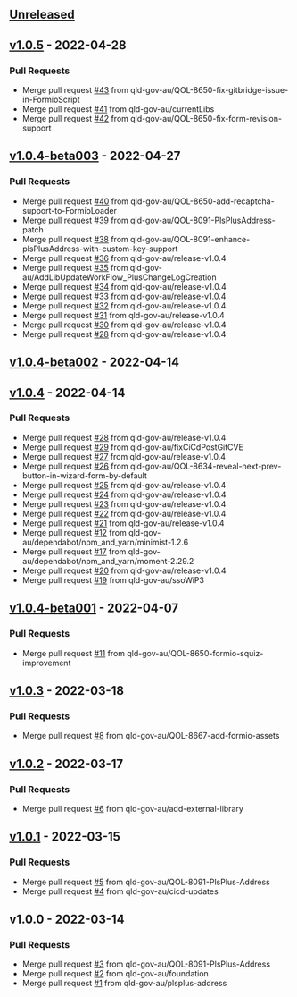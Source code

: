 <a name="unreleased"></a>
## [Unreleased]


<a name="v1.0.5"></a>
## [v1.0.5] - 2022-04-28
### Pull Requests
- Merge pull request [#43](https://github.com/qld-gov-au/formio/issues/43) from qld-gov-au/QOL-8650-fix-gitbridge-issue-in-FormioScript
- Merge pull request [#41](https://github.com/qld-gov-au/formio/issues/41) from qld-gov-au/currentLibs
- Merge pull request [#42](https://github.com/qld-gov-au/formio/issues/42) from qld-gov-au/QOL-8650-fix-form-revision-support


<a name="v1.0.4-beta003"></a>
## [v1.0.4-beta003] - 2022-04-27
### Pull Requests
- Merge pull request [#40](https://github.com/qld-gov-au/formio/issues/40) from qld-gov-au/QOL-8650-add-recaptcha-support-to-FormioLoader
- Merge pull request [#39](https://github.com/qld-gov-au/formio/issues/39) from qld-gov-au/QOL-8091-PlsPlusAddress-patch
- Merge pull request [#38](https://github.com/qld-gov-au/formio/issues/38) from qld-gov-au/QOL-8091-enhance-plsPlusAddress-with-custom-key-support
- Merge pull request [#36](https://github.com/qld-gov-au/formio/issues/36) from qld-gov-au/release-v1.0.4
- Merge pull request [#35](https://github.com/qld-gov-au/formio/issues/35) from qld-gov-au/AddLibUpdateWorkFlow_PlusChangeLogCreation
- Merge pull request [#34](https://github.com/qld-gov-au/formio/issues/34) from qld-gov-au/release-v1.0.4
- Merge pull request [#33](https://github.com/qld-gov-au/formio/issues/33) from qld-gov-au/release-v1.0.4
- Merge pull request [#32](https://github.com/qld-gov-au/formio/issues/32) from qld-gov-au/release-v1.0.4
- Merge pull request [#31](https://github.com/qld-gov-au/formio/issues/31) from qld-gov-au/release-v1.0.4
- Merge pull request [#30](https://github.com/qld-gov-au/formio/issues/30) from qld-gov-au/release-v1.0.4
- Merge pull request [#28](https://github.com/qld-gov-au/formio/issues/28) from qld-gov-au/release-v1.0.4


<a name="v1.0.4-beta002"></a>
## [v1.0.4-beta002] - 2022-04-14

<a name="v1.0.4"></a>
## [v1.0.4] - 2022-04-14
### Pull Requests
- Merge pull request [#28](https://github.com/qld-gov-au/formio/issues/28) from qld-gov-au/release-v1.0.4
- Merge pull request [#29](https://github.com/qld-gov-au/formio/issues/29) from qld-gov-au/fixCiCdPostGitCVE
- Merge pull request [#27](https://github.com/qld-gov-au/formio/issues/27) from qld-gov-au/release-v1.0.4
- Merge pull request [#26](https://github.com/qld-gov-au/formio/issues/26) from qld-gov-au/QOL-8634-reveal-next-prev-button-in-wizard-form-by-default
- Merge pull request [#25](https://github.com/qld-gov-au/formio/issues/25) from qld-gov-au/release-v1.0.4
- Merge pull request [#24](https://github.com/qld-gov-au/formio/issues/24) from qld-gov-au/release-v1.0.4
- Merge pull request [#23](https://github.com/qld-gov-au/formio/issues/23) from qld-gov-au/release-v1.0.4
- Merge pull request [#22](https://github.com/qld-gov-au/formio/issues/22) from qld-gov-au/release-v1.0.4
- Merge pull request [#21](https://github.com/qld-gov-au/formio/issues/21) from qld-gov-au/release-v1.0.4
- Merge pull request [#12](https://github.com/qld-gov-au/formio/issues/12) from qld-gov-au/dependabot/npm_and_yarn/minimist-1.2.6
- Merge pull request [#17](https://github.com/qld-gov-au/formio/issues/17) from qld-gov-au/dependabot/npm_and_yarn/moment-2.29.2
- Merge pull request [#20](https://github.com/qld-gov-au/formio/issues/20) from qld-gov-au/release-v1.0.4
- Merge pull request [#19](https://github.com/qld-gov-au/formio/issues/19) from qld-gov-au/ssoWiP3


<a name="v1.0.4-beta001"></a>
## [v1.0.4-beta001] - 2022-04-07
### Pull Requests
- Merge pull request [#11](https://github.com/qld-gov-au/formio/issues/11) from qld-gov-au/QOL-8650-formio-squiz-improvement


<a name="v1.0.3"></a>
## [v1.0.3] - 2022-03-18
### Pull Requests
- Merge pull request [#8](https://github.com/qld-gov-au/formio/issues/8) from qld-gov-au/QOL-8667-add-formio-assets


<a name="v1.0.2"></a>
## [v1.0.2] - 2022-03-17
### Pull Requests
- Merge pull request [#6](https://github.com/qld-gov-au/formio/issues/6) from qld-gov-au/add-external-library


<a name="v1.0.1"></a>
## [v1.0.1] - 2022-03-15
### Pull Requests
- Merge pull request [#5](https://github.com/qld-gov-au/formio/issues/5) from qld-gov-au/QOL-8091-PlsPlus-Address
- Merge pull request [#4](https://github.com/qld-gov-au/formio/issues/4) from qld-gov-au/cicd-updates


<a name="v1.0.0"></a>
## v1.0.0 - 2022-03-14
### Pull Requests
- Merge pull request [#3](https://github.com/qld-gov-au/formio/issues/3) from qld-gov-au/QOL-8091-PlsPlus-Address
- Merge pull request [#2](https://github.com/qld-gov-au/formio/issues/2) from qld-gov-au/foundation
- Merge pull request [#1](https://github.com/qld-gov-au/formio/issues/1) from qld-gov-au/plsplus-address


[Unreleased]: https://github.com/qld-gov-au/formio/compare/v1.0.5...HEAD
[v1.0.5]: https://github.com/qld-gov-au/formio/compare/v1.0.4-beta003...v1.0.5
[v1.0.4-beta003]: https://github.com/qld-gov-au/formio/compare/v1.0.4-beta002...v1.0.4-beta003
[v1.0.4-beta002]: https://github.com/qld-gov-au/formio/compare/v1.0.4...v1.0.4-beta002
[v1.0.4]: https://github.com/qld-gov-au/formio/compare/v1.0.4-beta001...v1.0.4
[v1.0.4-beta001]: https://github.com/qld-gov-au/formio/compare/v1.0.3...v1.0.4-beta001
[v1.0.3]: https://github.com/qld-gov-au/formio/compare/v1.0.2...v1.0.3
[v1.0.2]: https://github.com/qld-gov-au/formio/compare/v1.0.1...v1.0.2
[v1.0.1]: https://github.com/qld-gov-au/formio/compare/v1.0.0...v1.0.1
